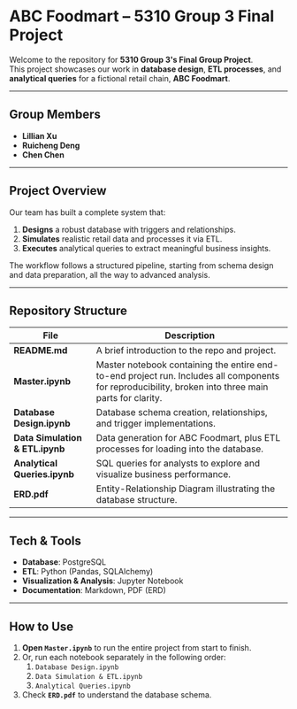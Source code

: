 # ABC Foodmart – 5310 Group 3 Final Project

Welcome to the repository for **5310 Group 3's Final Group Project**.  
This project showcases our work in **database design**, **ETL processes**, and **analytical queries** for a fictional retail chain, **ABC Foodmart**.

---

## Group Members
- **Lillian Xu**  
- **Ruicheng Deng**  
- **Chen Chen**

---

## Project Overview
Our team has built a complete system that:
1. **Designs** a robust database with triggers and relationships.
2. **Simulates** realistic retail data and processes it via ETL.
3. **Executes** analytical queries to extract meaningful business insights.

The workflow follows a structured pipeline, starting from schema design and data preparation, all the way to advanced analysis.

---

## Repository Structure

| File | Description |
|------|-------------|
| **README.md** | A brief introduction to the repo and project. |
| **Master.ipynb** | Master notebook containing the entire end-to-end project run. Includes all components for reproducibility, broken into three main parts for clarity. |
| **Database Design.ipynb** | Database schema creation, relationships, and trigger implementations. |
| **Data Simulation & ETL.ipynb** | Data generation for ABC Foodmart, plus ETL processes for loading into the database. |
| **Analytical Queries.ipynb** | SQL queries for analysts to explore and visualize business performance. |
| **ERD.pdf** | Entity-Relationship Diagram illustrating the database structure. |

---

## Tech & Tools
- **Database**: PostgreSQL  
- **ETL**: Python (Pandas, SQLAlchemy)  
- **Visualization & Analysis**: Jupyter Notebook  
- **Documentation**: Markdown, PDF (ERD)

---

## How to Use
1. **Open `Master.ipynb`** to run the entire project from start to finish.
2. Or, run each notebook separately in the following order:
   1. `Database Design.ipynb`
   2. `Data Simulation & ETL.ipynb`
   3. `Analytical Queries.ipynb`
3. Check **`ERD.pdf`** to understand the database schema.
